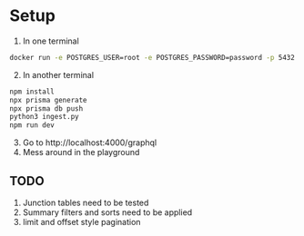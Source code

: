 # Setup

1. In one terminal

```sh
docker run -e POSTGRES_USER=root -e POSTGRES_PASSWORD=password -p 5432:5432 postgres
```

2. In another terminal
```sh
npm install
npx prisma generate
npx prisma db push
python3 ingest.py
npm run dev
```

3. Go to http://localhost:4000/graphql
4. Mess around in the playground

## TODO

1. Junction tables need to be tested
2. Summary filters and sorts need to be applied
3. limit and offset style pagination

